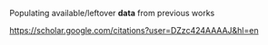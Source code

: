 Populating available/leftover **data** from previous works

https://scholar.google.com/citations?user=DZzc424AAAAJ&hl=en 
